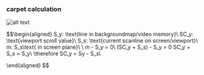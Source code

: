 ### carpet calculation

![alt text](carpet_memory_diagram.png "Diagram")

$$\begin{aligned}
S_y: \text{line in backgroundmap/video memory}\\
SC_y: \text{viewport scroll value}\\
S_s: \text{current scanline on screen/viewport}\\
m: S_s\text{ in screen plane}\\
\\
m - S_y = 0\\
(SC_y + S_s) - S_y = 0
SC_y + S_s = S_y\\
\therefore SC_y = Sy - S_s\\

\end{aligned}
$$